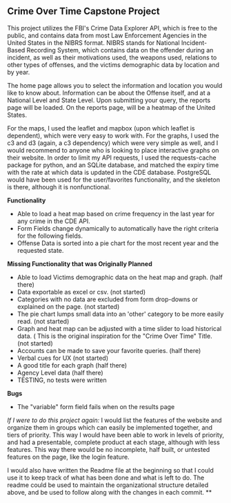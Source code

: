 ## Crime Over Time Capstone Project

This project utilizes the FBI's Crime Data Explorer API, which is free to the public, and contains data from most Law Enforcement Agencies in the United States in the NIBRS format. NIBRS stands for National Incident-Based Recording System, which contains data on the offender during an incident, as well as their motivations used, the weapons used, relations to other types of offenses, and the victims demographic data by  location and by year. 

The home page allows you to select the information and location you would like to know about. Information can be about the Offense itself, and at a National Level and State Level. Upon submitting your query, the reports page will be loaded. On the reports page, will be a heatmap of the United States.

For the maps, I used the leaflet and mapbox (upon which leaflet is dependent), which were very easy to work with. For the graphs, I used the c3 and d3 (again, a c3 dependency) which were very simple as well, and I would recommend to anyone who is looking to place interactive graphs on their website. In order to limit my API requests, I used the requests-cache package for python, and an SQLite database, and matched the expiry time with the rate at which data is updated in the CDE database. PostgreSQL would have been used for the user/favorites functionality, and the skeleton is there, although it is nonfunctional. 

**Functionality**
- Able to load a heat map based on crime frequency in the last year for any crime in the CDE API.
- Form Fields change dynamically to automatically have the right criteria for the following fields.
- Offense Data is sorted into a pie chart for the most recent year and the requested state. 

**Missing Functionality that was Originally Planned**
- Able to load Victims demographic data on the heat map and graph. (half there)
- Data exportable as excel or csv. (not started)
- Categories with no data are excluded from form drop-downs or explained on the page. (not started)
- The pie chart lumps small data into an 'other' category to be more easily read. (not started)
- Graph and heat map can be adjusted with a time slider to load historical data. ( This is the original inspiration for the "Crime Over Time" Title. (not started)
- Accounts can be made to save your favorite queries. (half there)
- Verbal cues for UX (not started)
- A good title for each graph (half there)
- Agency Level data (half there)
- TESTING, no tests were written

**Bugs**
- The "variable" form field fails when on the results page

*If I were to do this project again:* 
I would list the features of the website and organize them in groups which can easily be implemented together, and tiers of priority. This way I would have been able to work in levels of priority, and had a presentable, complete product at each stage, although with less features. This way there would be no incomplete, half built, or untested features on the page, like the login feature.

I would also have written the Readme file at the beginning so that I could use it to keep track of what has been done and what is left to do. The readme could be used to maintain the organizational structure detailed above, and be used to follow along with the changes in each commit.
**